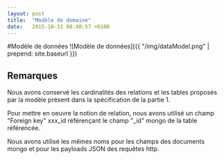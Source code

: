 ```yaml
---
layout: post
title:  "Modèle de domaine"
date:   2015-10-31 08:40:57 +0100
---
```

#Modèle de données
![Modèle de données]({{ "/img/dataModel.png" | prepend: site.baseurl }})

## Remarques ##
Nous avons conservé les cardinalités des relations et les tables proposés par la modèle présent dans la spécification de la partie 1.

Pour mettre en oeuvre la notion de relation, nous avons utilisé un champ "Foreign key" xxx\_id référençant le champ "_id" mongo de la table référencée.

Nous avons utilisé les mêmes noms pour les champs des documents mongo et pour les payloads JSON des requêtes http. 


